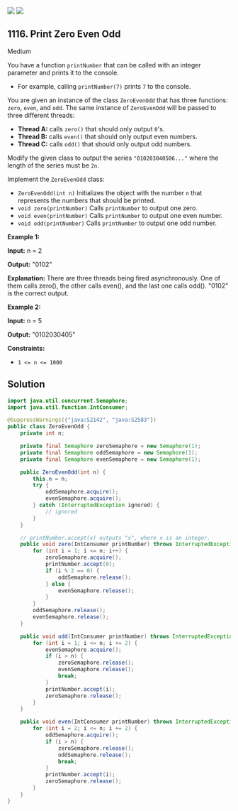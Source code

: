[![](https://img.shields.io/github/stars/javadev/LeetCode-in-Java?label=Stars&style=flat-square)](https://github.com/javadev/LeetCode-in-Java)
[![](https://img.shields.io/github/forks/javadev/LeetCode-in-Java?label=Fork%20me%20on%20GitHub%20&style=flat-square)](https://github.com/javadev/LeetCode-in-Java/fork)

## 1116\. Print Zero Even Odd

Medium

You have a function `printNumber` that can be called with an integer parameter and prints it to the console.

*   For example, calling `printNumber(7)` prints `7` to the console.

You are given an instance of the class `ZeroEvenOdd` that has three functions: `zero`, `even`, and `odd`. The same instance of `ZeroEvenOdd` will be passed to three different threads:

*   **Thread A:** calls `zero()` that should only output `0`'s.
*   **Thread B:** calls `even()` that should only output even numbers.
*   **Thread C:** calls `odd()` that should only output odd numbers.

Modify the given class to output the series `"010203040506..."` where the length of the series must be `2n`.

Implement the `ZeroEvenOdd` class:

*   `ZeroEvenOdd(int n)` Initializes the object with the number `n` that represents the numbers that should be printed.
*   `void zero(printNumber)` Calls `printNumber` to output one zero.
*   `void even(printNumber)` Calls `printNumber` to output one even number.
*   `void odd(printNumber)` Calls `printNumber` to output one odd number.

**Example 1:**

**Input:** n = 2

**Output:** "0102"

**Explanation:** There are three threads being fired asynchronously. One of them calls zero(), the other calls even(), and the last one calls odd(). "0102" is the correct output.

**Example 2:**

**Input:** n = 5

**Output:** "0102030405"

**Constraints:**

*   `1 <= n <= 1000`

## Solution

```java
import java.util.concurrent.Semaphore;
import java.util.function.IntConsumer;

@SuppressWarnings({"java:S2142", "java:S2583"})
public class ZeroEvenOdd {
    private int n;

    private final Semaphore zeroSemaphore = new Semaphore(1);
    private final Semaphore oddSemaphore = new Semaphore(1);
    private final Semaphore evenSemaphore = new Semaphore(1);

    public ZeroEvenOdd(int n) {
        this.n = n;
        try {
            oddSemaphore.acquire();
            evenSemaphore.acquire();
        } catch (InterruptedException ignored) {
            // ignored
        }
    }

    // printNumber.accept(x) outputs "x", where x is an integer.
    public void zero(IntConsumer printNumber) throws InterruptedException {
        for (int i = 1; i <= n; i++) {
            zeroSemaphore.acquire();
            printNumber.accept(0);
            if (i % 2 == 0) {
                oddSemaphore.release();
            } else {
                evenSemaphore.release();
            }
        }
        oddSemaphore.release();
        evenSemaphore.release();
    }

    public void odd(IntConsumer printNumber) throws InterruptedException {
        for (int i = 1; i <= n; i += 2) {
            evenSemaphore.acquire();
            if (i > n) {
                zeroSemaphore.release();
                evenSemaphore.release();
                break;
            }
            printNumber.accept(i);
            zeroSemaphore.release();
        }
    }

    public void even(IntConsumer printNumber) throws InterruptedException {
        for (int i = 2; i <= n; i += 2) {
            oddSemaphore.acquire();
            if (i > n) {
                zeroSemaphore.release();
                oddSemaphore.release();
                break;
            }
            printNumber.accept(i);
            zeroSemaphore.release();
        }
    }
}
```